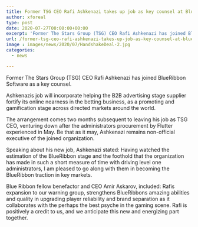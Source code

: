 ```yaml
---
title: Former TSG CEO Rafi Ashkenazi takes up job as key counsel at BlueRibbon
author: xforeal 
type: post
date: 2020-07-27T00:00:00+00:00
excerpt: 'Former The Stars Group (TSG) CEO Rafi Ashkenazi has joined BlueRibbon Software as a key advisor '
url: /former-tsg-ceo-rafi-ashkenazi-takes-up-job-as-key-counsel-at-blueribbon/
image : images/news/2020/07/HandshakeDeal-2.jpg
categories:
  - news

---
```

Former The Stars Group (TSG) CEO Rafi Ashkenazi has joined BlueRibbon Software as a key counsel. 

Ashkenazis job will incorporate helping the B2B advertising stage supplier fortify its online nearness in the betting business, as a promoting and gamification stage across directed markets around the world. 

The arrangement comes two months subsequent to leaving his job as TSG CEO, venturing down after the administrators procurement by Flutter experienced in May. Be that as it may, Ashkenazi remains non-official executive of the joined organization. 

Speaking about his new job, Ashkenazi stated: Having watched the estimation of the BlueRibbon stage and the foothold that the organization has made in such a short measure of time with driving level one administrators, I am pleased to go along with them in becoming the BlueRibbon traction in key markets. 

Blue Ribbon fellow benefactor and CEO Amir Askarov, included: Rafis expansion to our warning group, strengthens BlueRibbons amazing abilities and quality in upgrading player reliability and brand separation as it collaborates with the perhaps the best psyche in the gaming scene. Rafi is positively a credit to us, and we anticipate this new and energizing part together.